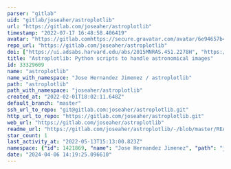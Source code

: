 ```yaml
---
parser: "gitlab"
uid: "gitlab/joseaher/astroplotlib"
url: "https://gitlab.com/joseaher/astroplotlib"
timestamp: "2022-07-17 16:48:58.406419"
avatar: "https://gitlab.comhttps://secure.gravatar.com/avatar/6e94657b4a6c9682654436e6bf7e8101?s=80&d=identicon"
repo_url: "https://gitlab.com/joseaher/astroplotlib"
doi: ["https://ui.adsabs.harvard.edu/abs/2015MNRAS.451.2278H", "https://ui.adsabs.harvard.edu/abs/2022ascl.soft04002H/abstract"]
title: "Astroplotlib: Python scripts to handle astronomical images"
id: 33329609
name: "astroplotlib"
name_with_namespace: "Jose Hernandez Jimenez / astroplotlib"
path: "astroplotlib"
path_with_namespace: "joseaher/astroplotlib"
created_at: "2022-02-01T18:02:11.648Z"
default_branch: "master"
ssh_url_to_repo: "git@gitlab.com:joseaher/astroplotlib.git"
http_url_to_repo: "https://gitlab.com/joseaher/astroplotlib.git"
web_url: "https://gitlab.com/joseaher/astroplotlib"
readme_url: "https://gitlab.com/joseaher/astroplotlib/-/blob/master/README.md"
star_count: 1
last_activity_at: "2022-05-13T15:13:00.823Z"
namespace: {"id": 1421869, "name": "Jose Hernandez Jimenez", "path": "joseaher", "kind": "user", "full_path": "joseaher", "parent_id": null, "avatar_url": "https://secure.gravatar.com/avatar/6e94657b4a6c9682654436e6bf7e8101?s=80&d=identicon", "web_url": "https://gitlab.com/joseaher"}
date: "2024-04-06 14:19:25.096610"
---
```

